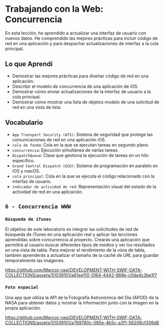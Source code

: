 # Trabajando con la Web: Concurrencia

En esta lección, he aprendido a actualizar una interfaz de usuario con nuevos datos. He comprendido las mejores prácticas para incluir código de red en una aplicación y para despachar actualizaciones de interfaz a la cola principal.

## Lo que Aprendí

- Demostrar las mejores prácticas para diseñar código de red en una aplicación.
- Describir el modelo de concurrencia de una aplicación de iOS.
- Demostrar cómo enviar actualizaciones de la interfaz de usuario a la cola principal.
- Demostrar cómo mostrar una lista de objetos modelo de una solicitud de red en una vista de lista

## Vocabulario
- `App Transport Security (ATS)`: Sistema de seguridad que protege las comunicaciones de red en una aplicación iOS.
- `cola de fondo`: Cola en la que se ejecutan tareas en segundo plano.
- `concurrencia`: Ejecución simultánea de varias tareas.
- `DispatchQueue`: Clase que gestiona la ejecución de tareas en un hilo específico.
- `Grand Central Dispatch (GCD)`: Sistema de programación en paralelo en iOS y macOS.
- `cola principal`: Cola en la que se ejecuta el código relacionado con la interfaz de usuario.
- `indicador de actividad de red`: Representación visual del estado de la actividad de red en una aplicación.

## `6 - Concurrencia WWW`

### `Búsqueda de iTunes`

El objetivo de este laboratorio es integrar las solicitudes de red de búsqueda de iTunes en una aplicación real y aplicar las lecciones aprendidas sobre concurrencia al proyecto. Crearás una aplicación que permitirá al usuario buscar diferentes tipos de medios y ver los resultados en una vista de tabla. Para mejorar el rendimiento de la vista de tabla, también aprenderás a actualizar el tamaño de la caché de URL para guardar temporalmente las imágenes.

https://github.com/Marcoc-rasi/DEVELOPMENT-WITH-SWIF-DATA-COLLECTIONS/assets/51039101/a61ee110-3164-4442-968e-c0da4c3be1f7


### `Foto espacial`

Una app que utiliza la API de la Fotografía Astronómica del Día (APOD) de la NASA para obtener datos y mostrar la información junto con la imagen en la propia aplicación.

https://github.com/Marcoc-rasi/DEVELOPMENT-WITH-SWIF-DATA-COLLECTIONS/assets/51039101/a769780c-085e-4b5c-a3f1-56208cf336d6

